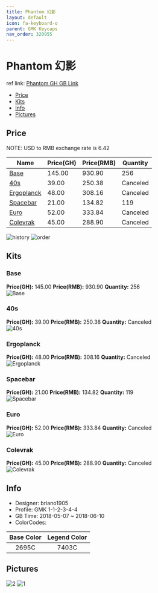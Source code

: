 ```yaml
---
title: Phantom 幻影
layout: default
icon: fa-keyboard-o
parent: GMK Keycaps
nav_order: 320955
---
```


# Phantom 幻影

ref link: [Phantom GH GB Link](https://geekhack.org/index.php?topic=95418)

* [Price](#price)
* [Kits](#kits)
* [Info](#info)
* [Pictures](#pictures)


## Price  
NOTE: USD to RMB exchange rate is 6.42

| Name          | Price(GH)     |  Price(RMB) |  Quantity |
| ------------- | ------------- |  ---------- |  --------- |
|[Base](#base)|145.00|930.90|256|
|[40s](#40s)|39.00|250.38|Canceled|
|[Ergoplanck](#ergoplanck)|48.00|308.16|Canceled|
|[Spacebar](#spacebar)|21.00|134.82|119|
|[Euro](#euro)|52.00|333.84|Canceled|
|[Colevrak](#colevrak)|45.00|288.90|Canceled|

<img src="{{ 'assets/images/gmk-keycaps/phantom/history.png' | relative_url }}" alt="history" class="image featured">
<img src="{{ 'assets/images/gmk-keycaps/phantom/order.png' | relative_url }}" alt="order" class="image featured">

## Kits
### Base
**Price(GH):** 145.00    **Price(RMB):** 930.90    **Quantity:** 256    
<img src="{{ 'assets/images/gmk-keycaps/phantom/kits_pics/base.jpeg' | relative_url }}" alt="Base" class="image featured">

### 40s
**Price(GH):** 39.00    **Price(RMB):** 250.38    **Quantity:** Canceled    
<img src="{{ 'assets/images/gmk-keycaps/phantom/kits_pics/40s.png' | relative_url }}" alt="40s" class="image featured">

### Ergoplanck
**Price(GH):** 48.00    **Price(RMB):** 308.16    **Quantity:** Canceled    
<img src="{{ 'assets/images/gmk-keycaps/phantom/kits_pics/ergoplanck.png' | relative_url }}" alt="Ergoplanck" class="image featured">

### Spacebar
**Price(GH):** 21.00    **Price(RMB):** 134.82    **Quantity:** 119    
<img src="{{ 'assets/images/gmk-keycaps/phantom/kits_pics/spacebar.jpeg' | relative_url }}" alt="Spacebar" class="image featured">

### Euro
**Price(GH):** 52.00    **Price(RMB):** 333.84    **Quantity:** Canceled    
<img src="{{ 'assets/images/gmk-keycaps/phantom/kits_pics/euro.png' | relative_url }}" alt="Euro" class="image featured">

### Colevrak
**Price(GH):** 45.00    **Price(RMB):** 288.90    **Quantity:** Canceled    
<img src="{{ 'assets/images/gmk-keycaps/phantom/kits_pics/colevrak.png' | relative_url }}" alt="Colevrak" class="image featured">


## Info
* Designer: briano1905
* Profile: GMK 1-1-2-3-4-4
* GB Time: 2018-05-07 ~ 2018-06-10
* ColorCodes: 

|Base Color     | Legend Color
| :-------------: | :------------:
|2695C|7403C


## Pictures
<img src="{{ 'assets/images/gmk-keycaps/phantom/rendering_pics/2.jpg' | relative_url }}" alt="2" class="image featured">
<img src="{{ 'assets/images/gmk-keycaps/phantom/rendering_pics/1.jpg' | relative_url }}" alt="1" class="image featured">
